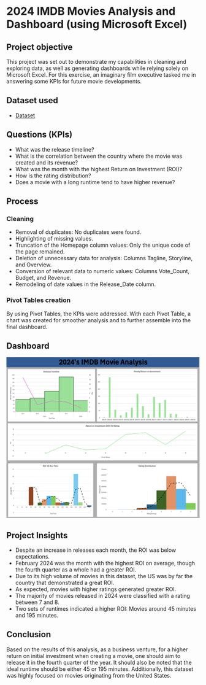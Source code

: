 # 2024 IMDB Movies Analysis and Dashboard (using Microsoft Excel)

## Project objective
This project was set out to demonstrate my capabilities in cleaning and exploring data, as well as generating dashboards while relying solely on Microsoft Excel.
For this exercise, an imaginary film executive tasked me in answering some KPIs for future movie developments.

## Dataset used
- <a href="https://github.com/EdSoares007/Data_Analysis_Project/blob/main/IMDB_Analysis.xlsx">Dataset</a>

## Questions (KPIs)
- What was the release timeline?
- What is the correlation between the country where the movie was created and its revenue?
- What was the month with the highest Return on Investment (ROI)?
- How is the rating distribution?
- Does a movie with a long runtime tend to have higher revenue?

## Process
### Cleaning
- Removal of duplicates: No duplicates were found.
- Highlighting of missing values.
- Truncation of the Homepage column values: Only the unique code of the page remained.
- Deletion of unnecessary data for analysis: Columns Tagline, Storyline, and Overview.
- Conversion of relevant data to numeric values: Columns Vote_Count, Budget, and Revenue.
- Remodeling of date values in the Release_Date column.

### Pivot Tables creation
By using Pivot Tables, the KPIs were addressed.
With each Pivot Table, a chart was created for smoother analysis and to further assemble into the final dashboard.

## Dashboard
![IMDB_Dashboard](https://github.com/EdSoares007/Data_Analysis_Project/blob/main/IMDB_Dashboard.png)

## Project Insights
- Despite an increase in releases each month, the ROI was below expectations.
- February 2024 was the month with the highest ROI on average, though the fourth quarter as a whole had a greater ROI.
- Due to its high volume of movies in this dataset, the US was by far the country that demonstrated a great ROI.
- As expected, movies with higher ratings generated greater ROI.
- The majority of movies released in 2024 were classified with a rating between 7 and 8.
- Two sets of runtimes indicated a higher ROI: Movies around 45 minutes and 195 minutes.

## Conclusion
Based on the results of this analysis, as a business venture, for a higher return on initial investment when creating a movie, one should aim to release it in the fourth quarter of the year. It should also be noted that the ideal runtime should be either 45 or 195 minutes.
Additionally, this dataset was highly focused on movies originating from the United States.
